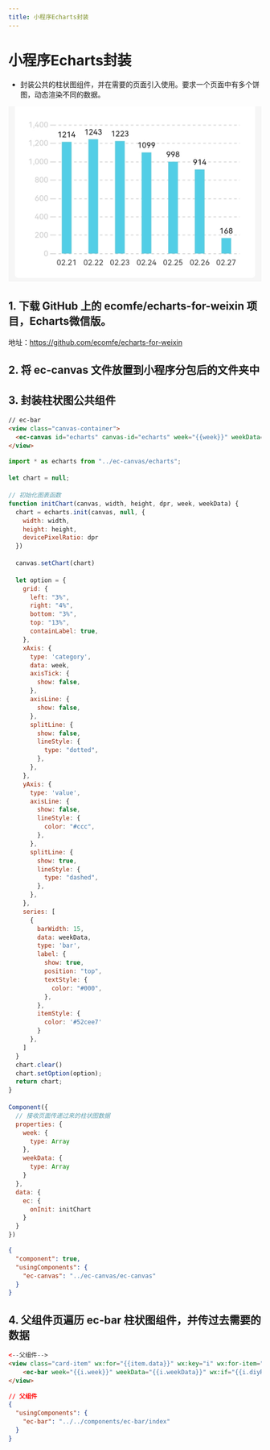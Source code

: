 ```yaml
---
title: 小程序Echarts封装
---
```


# 小程序Echarts封装

- 封装公共的柱状图组件，并在需要的页面引入使用。要求一个页面中有多个饼图，动态渲染不同的数据。

![](/小程序/小程序Echarts封装.jpg)

## 1. 下载 GitHub 上的 ecomfe/echarts-for-weixin 项目，Echarts微信版。

   地址：https://github.com/ecomfe/echarts-for-weixin

## 2. 将 ec-canvas 文件放置到小程序分包后的文件夹中

## 3. 封装柱状图公共组件
```html
// ec-bar
<view class="canvas-container">
  <ec-canvas id="echarts" canvas-id="echarts" week="{{week}}" weekData="{{weekData}}" ec="{{ ec }}"></ec-canvas>
</view>
```
```javascript
import * as echarts from "../ec-canvas/echarts";

let chart = null;

// 初始化图表函数
function initChart(canvas, width, height, dpr, week, weekData) {
  chart = echarts.init(canvas, null, {
    width: width,
    height: height,
    devicePixelRatio: dpr
  })

  canvas.setChart(chart)

  let option = {
    grid: {
      left: "3%",
      right: "4%",
      bottom: "3%",
      top: "13%",
      containLabel: true,
    },
    xAxis: {
      type: 'category',
      data: week,
      axisTick: {
        show: false,
      },
      axisLine: {
        show: false,
      },
      splitLine: {
        show: false,
        lineStyle: {
          type: "dotted",
        },
      },
    },
    yAxis: {
      type: 'value',
      axisLine: {
        show: false,
        lineStyle: {
          color: "#ccc",
        },
      },
      splitLine: {
        show: true,
        lineStyle: {
          type: "dashed",
        },
      },
    },
    series: [
      {
        barWidth: 15,
        data: weekData,
        type: 'bar',
        label: {
          show: true,
          position: "top",
          textStyle: {
            color: "#000",
          },
        },
        itemStyle: {
          color: '#52cee7'
        }
      },
    ]
  }
  chart.clear()
  chart.setOption(option);
  return chart;
}

Component({
  // 接收页面传递过来的柱状图数据
  properties: {
    week: {
      type: Array
    },
    weekData: {
      type: Array
    }
  },
  data: {
    ec: {
      onInit: initChart
    }
  }
})

```
```json
{
  "component": true,
  "usingComponents": {
    "ec-canvas": "../ec-canvas/ec-canvas"
  }
}
```

## 4. 父组件页遍历 ec-bar 柱状图组件，并传过去需要的数据

```html
<--父组件-->
<view class="card-item" wx:for="{{item.data}}" wx:key="i" wx:for-item="i">
    <ec-bar week="{{i.week}}" weekData="{{i.weekData}}" wx:if="{{i.diyRemarkCnt > 0}}"></ec-bar>
</view>
```
```json
// 父组件
{
  "usingComponents": {
    "ec-bar": "../../components/ec-bar/index"
  }
}
```